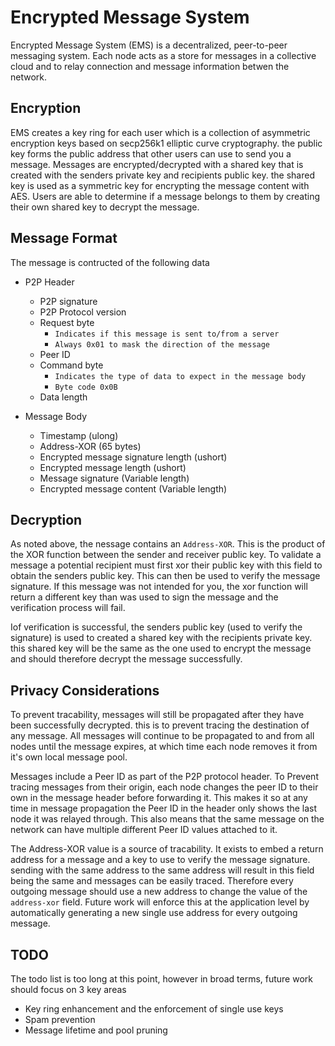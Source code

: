 # Encrypted Message System

Encrypted Message System (EMS) is a decentralized, peer-to-peer messaging system. Each node acts as a store for messages in a collective cloud and to relay connection and message information betwen the network. 

## Encryption

EMS creates a key ring for each user which is a collection of asymmetric encryption keys based on secp256k1 elliptic curve cryptography. the public key forms the public address that other users can use to send you a message. Messages are encrypted/decrypted with a shared key that is created with the senders private key and recipients public key. the shared key is used as a symmetric key for encrypting the message content with AES. Users are able to determine if a message belongs to them by creating their own shared key to decrypt the message.

## Message Format

The message is contructed of the following data

- P2P Header  
    - P2P signature  
    - P2P Protocol version
    - Request byte
        - `Indicates if this message is sent to/from a server`
        - `Always 0x01 to mask the direction of the message`
    - Peer ID
    - Command byte 
        - `Indicates the type of data to expect in the message body`
        - `Byte code 0x0B`
    - Data length

- Message Body
    - Timestamp (ulong)
    - Address-XOR (65 bytes)
    - Encrypted message signature length (ushort)
    - Encrypted message length (ushort)
    - Message signature (Variable length)
    - Encrypted message content (Variable length)

## Decryption

As noted above, the nessage contains an `Address-XOR`. This is the product of the XOR function between the sender and receiver public key. To validate a message a potential recipient must first xor their public key with this field to obtain the senders public key. This can then be used to verify the message signature. If this message was not intended for you, the xor function will return a different key than was used to sign the message and the verification process will fail.

Iof verification is successful, the senders public key (used to verify the signature) is used to created a shared key with the recipients private key. this shared key will be the same as the one used to encrypt the message and should therefore decrypt the message successfully. 

## Privacy Considerations

To prevent tracability, messages will still be propagated after they have been successfully decrypted. this is to prevent tracing the destination of any message. All messages will continue to be propagated to and from all nodes until the message expires, at which time each node removes it from it's own local message pool.

Messages include a Peer ID as part of the P2P protocol header. To Prevent tracing messages from their origin, each node changes the peer ID to their own in the message header before forwarding it. This makes it so at any time in message propagation the Peer ID in the header only shows the last node it was relayed through. This also means that the same message on the network can have multiple different Peer ID values attached to it.

The Address-XOR value is a source of tracability. It exists to embed a return address for a message and a key to use to verify the message signature. sending with the same address to the same address will result in this field being the same and messages can be easily traced. Therefore every outgoing message should use a new address to change the value of the `address-xor` field. Future work will enforce this at the application level by automatically generating a new single use address for every outgoing message.

## TODO

The todo list is too long at this point, however in broad terms, future work should focus on 3 key areas

- Key ring enhancement and the enforcement of single use keys
- Spam prevention
- Message lifetime and pool pruning